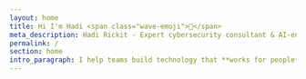 ```yaml
---
layout: home
title: Hi I'm Hadi <span class="wave-emoji">👋</span>
meta_description: Hadi Rickit - Expert cybersecurity consultant & AI-enhanced software engineer in Melbourne. Specializing in security audits, penetration testing, secure software architecture & AI-powered security workflows. Available worldwide for cybersecurity consulting.
permalink: /
section: home
intro_paragraph: I help teams build technology that **works for people**, not against them. Based in Australia, available for projects worldwide. I guide teams toward <span class="highlight">privacy-focused</span> solutions that are **secure** and <span class="highlight">thoughtfully designed</span> — enhanced with AI-powered workflows where it makes sense. Because good technology should feel **natural** and **trustworthy**.
---
```

